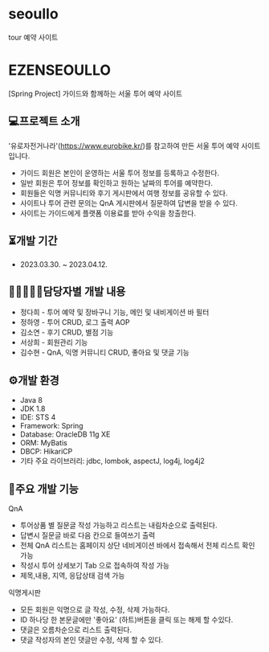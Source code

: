 # seoullo
tour 예약 사이트

# EZENSEOULLO
[Spring Project] 가이드와 함께하는 서울 투어 예약 사이트


## 💻프로젝트 소개

'유로자전거나라'(<https://www.eurobike.kr/>)를 참고하여 만든 서울 투어 예약 사이트입니다.
* 가이드 회원은 본인이 운영하는 서울 투어 정보를 등록하고 수정한다.
* 일반 회원은 투어 정보를 확인하고 원하는 날짜의 투어를 예약한다.
* 회원들은 익명 커뮤니티와 후기 게시판에서 여행 정보를 공유할 수 있다.
* 사이트나 투어 관련 문의는 QnA 게시판에서 질문하여 답변을 받을 수 있다.
* 사이트는 가이드에게 플랫폼 이용료를 받아 수익을 창출한다.



## ⏳개발 기간

* 2023.03.30. ~ 2023.04.12.


## 👩🏼‍🤝‍👩🏼담당자별 개발 내용

* 정다희 - 투어 예약 및 장바구니 기능, 메인 및 내비게이션 바 필터
* 정하영 - 투어 CRUD, 로그 출력 AOP
* 김소연 - 후기 CRUD, 별점 기능
* 서상희 - 회원관리 기능
* 김수현 - QnA, 익명 커뮤니티 CRUD,  좋아요 및 댓글 기능


## ⚙개발 환경

* Java 8
* JDK 1.8
* IDE: STS 4
* Framework: Spring
* Database: OracleDB 11g XE
* ORM: MyBatis
* DBCP: HikariCP
* 기타 주요 라이브러리: jdbc, lombok, aspectJ, log4j, log4j2



## 📌주요 개발 기능

 QnA
* 투어상품 별 질문글 작성 가능하고 리스트는 내림차순으로 출력된다.
* 답변시 질문글 바로 다음 칸으로 들여쓰기 출력
* 전체 QnA 리스트는 홈페이지 상단 네비게이션 바에서 접속해서 전체 리스트 확인 가능
* 작성시 투어 상세보기 Tab 으로 접속하여 작성 가능
* 제목,내용, 지역, 응답상태 검색 가능

 익명게시판
* 모든 회원은 익명으로 글 작성, 수정, 삭제 가능하다.
* ID 하나당 한 본문글에만 '좋아요' (하트)버튼을 클릭 또는 해제 할 수있다.
* 댓글은 오름차순으로 리스트 출력된다.
* 댓글 작성자의 본인 댓글만 수정, 삭제 할 수 있다.


